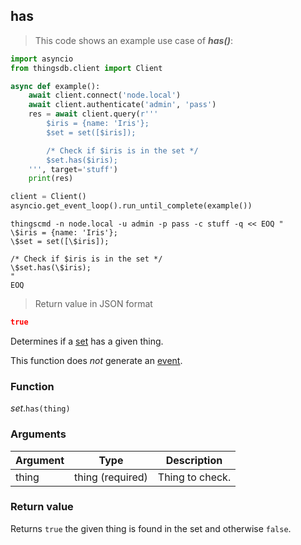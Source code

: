 ## has

> This code shows an example use case of ***has()***:

```python
import asyncio
from thingsdb.client import Client

async def example():
    await client.connect('node.local')
    await client.authenticate('admin', 'pass')
    res = await client.query(r'''
        $iris = {name: 'Iris'};
        $set = set([$iris]);

        /* Check if $iris is in the set */
        $set.has($iris);
    ''', target='stuff')
    print(res)

client = Client()
asyncio.get_event_loop().run_until_complete(example())
```

```shell
thingscmd -n node.local -u admin -p pass -c stuff -q << EOQ "
\$iris = {name: 'Iris'};
\$set = set([\$iris]);

/* Check if $iris is in the set */
\$set.has(\$iris);
"
EOQ
```

> Return value in JSON format

```json
true
```

Determines if a [set](#set) has a given thing.

This function does *not* generate an [event](#events).

### Function
*set*.`has(thing)`

### Arguments
Argument | Type | Description
-------- | ---- | -----------
thing | thing (required) | Thing to check.

### Return value
Returns `true` the given thing is found in the set and otherwise `false`.
